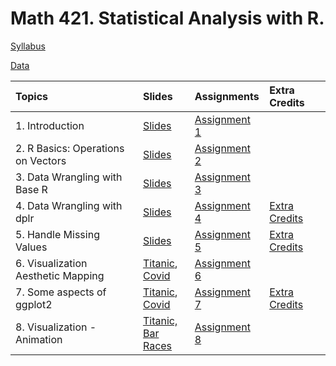 # Math 421. Statistical Analysis with R. 

[Syllabus](Syllabus_421.pdf)

[Data](data/data.html)


|Topics| Slides |Assignments |Extra Credits | 
|:---|:---|:---|:---|
|1. Introduction| [Slides](slides/1_intro.html) |[Assignment 1](assignments/assignment1.html) | | 
|2. R Basics: Operations on Vectors|[Slides](slides/2_r_basics.html)  |[Assignment 2](assignments/assignment2.html) | | 
|3. Data Wrangling with Base R| [Slides](slides/3_base_r.html) |[Assignment 3](assignments/assignment3.html) | | 
|4. Data Wrangling with dplr| [Slides](slides/4_dplyr.html) |[Assignment 4](assignments/assignment4.html) |[Extra Credits](assignments/assignment4_extra_credits.html) | 
|5. Handle Missing Values| [Slides](slides/5_missing_value_slides.html) |[Assignment 5](assignments/assignment5.html) |[Extra Credits](assignments/assignment5_extra_credits.html) | 
|6. Visualization  Aesthetic Mapping| [Titanic](slides/6_viz_titanic.html), <br> [Covid ](slides/6_viz.html) |[Assignment 6](assignments/assignment6.html) | | 
|7. Some aspects of ggplot2| [Titanic](slides/7_viz_titanic.html), <br> [Covid ](slides/7_viz.html) |[Assignment 7](assignments/assignment7.html) | [Extra Credits](assignments/assignment7_extra_credits.html)| 
|8. Visualization - Animation| [Titanic,](gganimate/8_viz_titanic.html) <br> [Bar Races](gganimate/8_viz_bar_race.html) |[Assignment 8](assignments/assignment8.html) | | 
 

 

 

 

 

 

 

 

